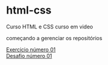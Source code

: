 # html-css
 Curso HTML e CSS curso em video
 
 começando a gerenciar os repositórios

<a href = "https://eulipao.github.io/html-css/exercicios/Modulo%2001/ex001/index.html">Exercicio número 01</a> <br>
<a href = "https://eulipao.github.io/html-css/desafios/01/index.html">Desafio número 01</a>